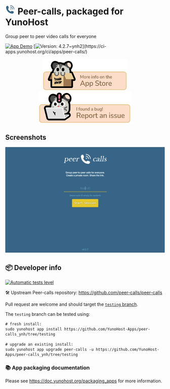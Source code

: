 <!--
N.B.: This README was automatically generated by <https://github.com/YunoHost/apps_tools/blob/main/readme_generator>
It shall NOT be edited by hand.
-->

<h1>
  <img src="https://raw.githubusercontent.com/YunoHost/apps/main/logos/peer-calls.png" width="32px" alt="Logo of Peer-calls">
  Peer-calls, packaged for YunoHost
</h1>

Group peer to peer video calls for everyone

[![App Demo](https://img.shields.io/badge/App_Demo-blue?style=for-the-badge)](https://peercalls.com/)
[![Version: 4.2.7~ynh2](https://img.shields.io/badge/Version-4.2.7~ynh2-rgb(18,138,11)?style=for-the-badge)](https://ci-apps.yunohost.org/ci/apps/peer-calls/)

<div align="center">
<a href="https://apps.yunohost.org/app/peer-calls"><img height="100px" src="https://github.com/YunoHost/yunohost-artwork/raw/refs/heads/main/badges/neopossum-badges/badge_more_info_on_the_appstore.svg"/></a>
<a href="https://github.com/YunoHost-Apps/peer-calls_ynh/issues"><img height="100px" src="https://github.com/YunoHost/yunohost-artwork/raw/refs/heads/main/badges/neopossum-badges/badge_report_an_issue.svg"/></a>
</div>


## Screenshots
![Screenshot of Peer-calls](./doc/screenshots/screenshot.png)

## 📦 Developer info

[![Automatic tests level](https://apps.yunohost.org/badge/cilevel/peer-calls)](https://ci-apps.yunohost.org/ci/apps/peer-calls/)

🛠️ Upstream Peer-calls repository: <https://github.com/peer-calls/peer-calls>

Pull request are welcome and should target the [`testing` branch](https://github.com/YunoHost-Apps/peer-calls_ynh/tree/testing).

The `testing` branch can be tested using:
```
# fresh install:
sudo yunohost app install https://github.com/YunoHost-Apps/peer-calls_ynh/tree/testing

# upgrade an existing install:
sudo yunohost app upgrade peer-calls -u https://github.com/YunoHost-Apps/peer-calls_ynh/tree/testing
```

### 📚 App packaging documentation

Please see <https://doc.yunohost.org/packaging_apps> for more information.